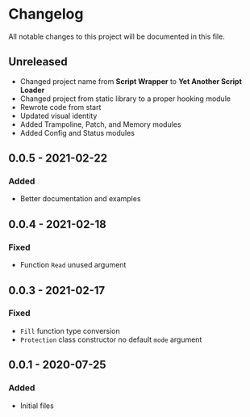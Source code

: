 # Changelog

All notable changes to this project will be documented in this file.

## Unreleased

- Changed project name from **Script Wrapper** to **Yet Another Script Loader**
- Changed project from static library to a proper hooking module
- Rewrote code from start
- Updated visual identity
- Added Trampoline, Patch, and Memory modules
- Added Config and Status modules

## 0.0.5 - 2021-02-22

### Added

- Better documentation and examples

## 0.0.4 - 2021-02-18

### Fixed

- Function `Read` unused argument

## 0.0.3 - 2021-02-17

### Fixed

- `Fill` function type conversion
- `Protection` class constructor no default `mode` argument

## 0.0.1 - 2020-07-25

### Added

- Initial files
